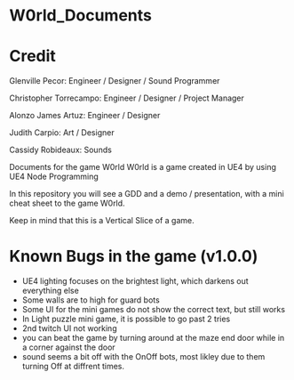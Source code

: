 # W0rld_Documents

# Credit
Glenville Pecor: Engineer / Designer / Sound Programmer

Christopher Torrecampo: Engineer / Designer / Project Manager

Alonzo James Artuz: Engineer / Designer 

Judith Carpio: Art / Designer  

Cassidy Robideaux: Sounds 


Documents for the game W0rld
W0rld is a game created in UE4 by using UE4 Node Programming 


In this repository you will see a GDD and a demo / presentation, with a mini cheat sheet to the game W0rld.

Keep in mind that this is a Vertical Slice of a game. 



# Known Bugs in the game (v1.0.0)
  - UE4 lighting focuses on the brightest light, which darkens out everything else
  - Some walls are to high for guard bots
  - Some UI for the mini games do not show the correct text, but still works
  - In Light puzzle mini game, it is possible to go past 2 tries
  - 2nd twitch UI not working
  - you can beat the game by turning around at the maze end door while in a corner against the door
  - sound seems a bit off with the OnOff bots, most likley due to them turning Off at diffrent times. 
